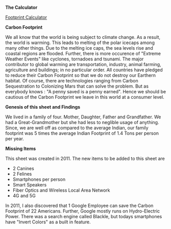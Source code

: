 

**The Calculator**

[Footprint Calculator](https://docs.google.com/spreadsheets/d/e/2PACX-1vSDhsfGzkuSdoySphtHkI_SwIx6Dz1AAPv3pIoHO-F5MwgyNSWxXq7CfNfGRpPsriv4LK3tlKkXhcPq/pubhtml) 

**Carbon Footprint**

We all know that the world is being subject to climate change. As a result, the world is warming. This leads to melting of the polar icecaps among many other things. Due to the melting ice caps, the sea levels rise and coastal regions are flooded. Further, there is more occurence of "Extreme Weather Events" like cyclones, tornadoes and tsunami. The major contributor to global warming are transportation, industry, animal farming, agriculture and buildings; in no particular order. All countries have pledged to reduce their Carbon Footprint so that we do not destroy our Earthern habitat. Of course, there are technologies ranging from Carbon Sequestration to Colonizing Mars that can solve the problem. But as everybody knows : "A penny saved is a penny earned". Hence we should be cautious of the Carbon  Footprint we leave in this world at a consumer level. 

**Genesis of this sheet and Findings**

We lived in a family of four. Mother, Daughter, Father and Grandfather. We had a Great-Grandmother but she had less to neglible usage of anything. Since, we are well off as compared to the average Indian, our family footprint was 5 times the average Indian Footprint of 1.4 Tons per person per year.

**Missing Items**

This sheet was created in 2011. The  new items to be added to this sheet are

* 2 Canines
* 2 Felines
* Smartphones per person
* Smart Speakers
* Fiber Optics and Wireless Local Area Network
* 4G and 5G

In 2011, I also discovered that 1 Google Employee can save the Carbon Footprint of 22 Americans. Further, Google mostly runs on Hydro-Electric Power. There was a search engine called Blackle, but todays smartphones have "Invert Colors" as a built in feature.

